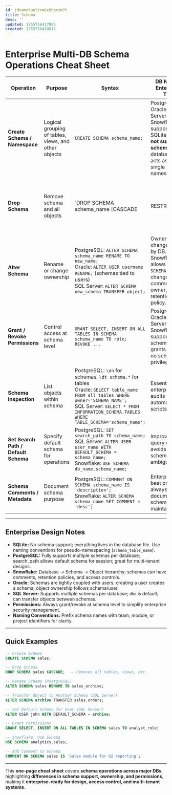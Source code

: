 ```yaml
---
id: jdxamo9uultxm6ckhqrzm7t
title: Schema
desc: ''
updated: 1755756417085
created: 1755756410815
---
```


# **Enterprise Multi-DB Schema Operations Cheat Sheet**

| Operation                            | Purpose                                              | Syntax                                                                                                                                                                                                                            | DB Notes / Enterprise Tips                                                                                                        |                                                                                   |
| ------------------------------------ | ---------------------------------------------------- | --------------------------------------------------------------------------------------------------------------------------------------------------------------------------------------------------------------------------------- | --------------------------------------------------------------------------------------------------------------------------------- | --------------------------------------------------------------------------------- |
| **Create Schema / Namespace**        | Logical grouping of tables, views, and other objects | `CREATE SCHEMA schema_name;`                                                                                                                                                                                                      | PostgreSQL, Oracle, SQL Server, Snowflake support. SQLite does **not support schemas**; database file acts as a single namespace. |                                                                                   |
| **Drop Schema**                      | Remove schema and all objects                        | \`DROP SCHEMA schema\_name \[CASCADE                                                                                                                                                                                              | RESTRICT];\`                                                                                                                      | `CASCADE` drops all contained objects. `RESTRICT` prevents drop if objects exist. |
| **Alter Schema**                     | Rename or change ownership                           | PostgreSQL: `ALTER SCHEMA schema_name RENAME TO new_name;` <br>Oracle: `ALTER USER username RENAME;` (schemas tied to users) <br>SQL Server: `ALTER SCHEMA new_schema TRANSFER object;`                                           | Ownership changes vary by DB. Snowflake allows `ALTER SCHEMA` to change comment, owner, retention policy.                         |                                                                                   |
| **Grant / Revoke Permissions**       | Control access at schema level                       | `GRANT SELECT, INSERT ON ALL TABLES IN SCHEMA schema_name TO role;` <br> `REVOKE ...`                                                                                                                                             | PostgreSQL, Oracle, SQL Server, Snowflake support schema-level grants. SQLite: no schema privileges.                              |                                                                                   |
| **Schema Inspection**                | List objects within schema                           | PostgreSQL: `\dn` for schemas, `\dt schema.*` for tables <br> Oracle: `SELECT table_name FROM all_tables WHERE owner='SCHEMA_NAME';` <br> SQL Server: `SELECT * FROM INFORMATION_SCHEMA.TABLES WHERE TABLE_SCHEMA='schema_name';` | Essential for enterprise audits and automated scripts.                                                                            |                                                                                   |
| **Set Search Path / Default Schema** | Specify default schema for operations                | PostgreSQL: `SET search_path TO schema_name;` <br> SQL Server: `ALTER USER user_name WITH DEFAULT_SCHEMA = schema_name;` <br> Snowflake: `USE SCHEMA db_name.schema_name;`                                                        | Improves query clarity; avoids cross-schema ambiguity.                                                                            |                                                                                   |
| **Schema Comments / Metadata**       | Document schema purpose                              | PostgreSQL: `COMMENT ON SCHEMA schema_name IS 'description';` <br> Snowflake: `ALTER SCHEMA schema_name SET COMMENT = 'desc';`                                                                                                    | Enterprise best practice: always document schemas for maintainability.                                                            |                                                                                   |

---

## **Enterprise Design Notes**

* **SQLite:** No schema support; everything lives in the database file. Use naming conventions for pseudo-namespacing (`schema_table_name`).
* **PostgreSQL:** Fully supports multiple schemas per database; search\_path allows default schema for session; great for multi-tenant designs.
* **Snowflake:** Database → Schema → Object hierarchy; schemas can have comments, retention policies, and access controls.
* **Oracle:** Schemas are tightly coupled with users; creating a user creates a schema; object ownership follows schema/user.
* **SQL Server:** Supports multiple schemas per database; `dbo` is default; can transfer objects between schemas.
* **Permissions:** Always grant/revoke at schema level to simplify enterprise security management.
* **Naming Conventions:** Prefix schema names with team, module, or project identifiers for clarity.

---

## **Quick Examples**

```sql
-- Create Schema
CREATE SCHEMA sales;

-- Drop Schema
DROP SCHEMA sales CASCADE;  -- Removes all tables, views, etc.

-- Rename Schema (PostgreSQL)
ALTER SCHEMA sales RENAME TO sales_archive;

-- Transfer Object to Another Schema (SQL Server)
ALTER SCHEMA archive TRANSFER sales.orders;

-- Set Default Schema for User (SQL Server)
ALTER USER john WITH DEFAULT_SCHEMA = archive;

-- Grant Permissions
GRANT SELECT, INSERT ON ALL TABLES IN SCHEMA sales TO analyst_role;

-- Snowflake: Use Schema
USE SCHEMA analytics.sales;

-- Add Comment to Schema
COMMENT ON SCHEMA sales IS 'Sales module for Q2 reporting';
```

---

This **one-page cheat sheet** covers **schema operations across major DBs**, highlighting **differences in schema support, ownership, and permissions**, making it **enterprise-ready for design, access control, and multi-tenant systems**.

